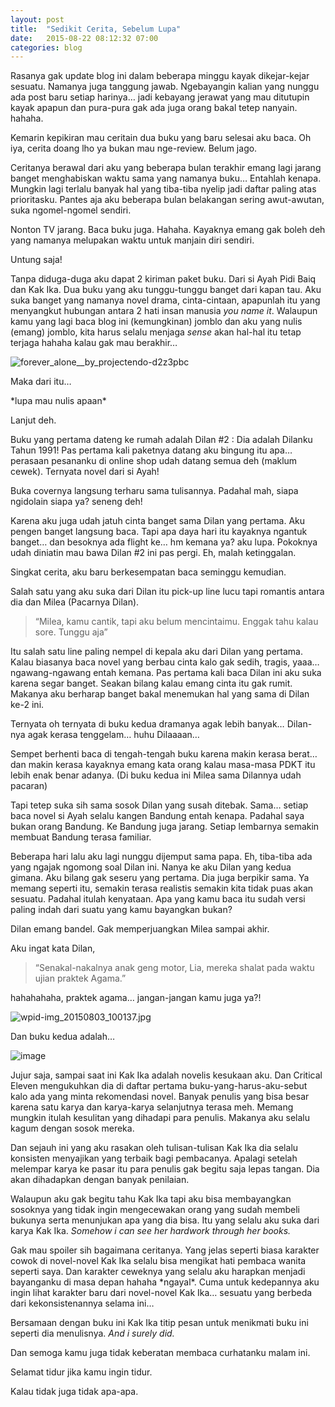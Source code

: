```yaml
---
layout: post
title:  "Sedikit Cerita, Sebelum Lupa"
date:   2015-08-22 08:12:32 07:00
categories: blog
---
```

Rasanya gak update blog ini dalam beberapa minggu kayak dikejar-kejar sesuatu. Namanya juga tanggung jawab. Ngebayangin kalian yang nunggu ada post baru setiap harinya… jadi kebayang jerawat yang mau ditutupin kayak apapun dan pura-pura gak ada juga orang bakal tetep nanyain. hahaha.

Kemarin kepikiran mau ceritain dua buku yang baru selesai aku baca. Oh iya, cerita doang lho ya bukan mau nge-review. Belum jago.

Ceritanya berawal dari aku yang beberapa bulan terakhir emang lagi jarang banget menghabiskan waktu sama yang namanya buku… Entahlah kenapa. Mungkin lagi terlalu banyak hal yang tiba-tiba nyelip jadi daftar paling atas prioritasku. Pantes aja aku beberapa bulan belakangan sering awut-awutan, suka ngomel-ngomel sendiri.

Nonton TV jarang. Baca buku juga. Hahaha. Kayaknya emang gak boleh deh yang namanya melupakan waktu untuk manjain diri sendiri.

Untung saja!

Tanpa diduga-duga aku dapat 2 kiriman paket buku. Dari si Ayah Pidi Baiq dan Kak Ika. Dua buku yang aku tunggu-tunggu banget dari kapan tau. Aku suka banget yang namanya novel drama, cinta-cintaan, apapunlah itu yang menyangkut hubungan antara 2 hati insan manusia *you name it*. Walaupun kamu yang lagi baca blog ini (kemungkinan) jomblo dan aku yang nulis (emang) jomblo, kita harus selalu menjaga *sense* akan hal-hal itu tetap terjaga hahaha kalau gak mau berakhir…

![forever_alone__by_projectendo-d2z3pbc]({{site.baseurl}}/assets/img/forever_alone__by_projectendo-d2z3pbc.jpg)

Maka dari itu…

&ast;lupa mau nulis apaan&ast;

Lanjut deh.

Buku yang pertama dateng ke rumah adalah Dilan #2 : Dia adalah Dilanku Tahun 1991! Pas pertama kali paketnya datang aku bingung itu apa… perasaan pesananku di online shop udah datang semua deh (maklum cewek). Ternyata novel dari si Ayah!

Buka covernya langsung terharu sama tulisannya. Padahal mah, siapa ngidolain siapa ya? seneng deh!

Karena aku juga udah jatuh cinta banget sama Dilan yang pertama. Aku pengen banget langsung baca. Tapi apa daya hari itu kayaknya ngantuk banget… dan besoknya ada flight ke… hm kemana ya? aku lupa. Pokoknya udah diniatin mau bawa Dilan #2 ini pas pergi. Eh, malah ketinggalan.

Singkat cerita, aku baru berkesempatan baca seminggu kemudian.

Salah satu yang aku suka dari Dilan itu pick-up line lucu tapi romantis antara dia dan Milea (Pacarnya Dilan).

> “Milea, kamu cantik, tapi aku belum mencintaimu. Enggak tahu kalau sore. Tunggu aja”

Itu salah satu line paling nempel di kepala aku dari Dilan yang pertama. Kalau biasanya baca novel yang berbau cinta kalo gak sedih, tragis, yaaa… ngawang-ngawang entah kemana. Pas pertama kali baca Dilan ini aku suka karena segar banget. Seakan bilang kalau emang cinta itu gak rumit. Makanya aku berharap banget bakal menemukan hal yang sama di Dilan ke-2 ini.

Ternyata oh ternyata di buku kedua dramanya agak lebih banyak… Dilan-nya agak kerasa tenggelam… huhu Dilaaaan…

Sempet berhenti baca di tengah-tengah buku karena makin kerasa berat… dan makin kerasa kayaknya emang kata orang kalau masa-masa PDKT itu lebih enak benar adanya. (Di buku kedua ini Milea sama Dilannya udah pacaran)

Tapi tetep suka sih sama sosok Dilan yang susah ditebak. Sama… setiap baca novel si Ayah selalu kangen Bandung entah kenapa. Padahal saya bukan orang Bandung. Ke Bandung juga jarang. Setiap lembarnya semakin membuat Bandung terasa familiar.

Beberapa hari lalu aku lagi nunggu dijemput sama papa. Eh, tiba-tiba ada yang ngajak ngomong soal Dilan ini. Nanya ke aku Dilan yang kedua gimana. Aku bilang gak seseru yang pertama. Dia juga berpikir sama. Ya memang seperti itu, semakin terasa realistis semakin kita tidak puas akan sesuatu. Padahal itulah kenyataan. Apa yang kamu baca itu sudah versi paling indah dari suatu yang kamu bayangkan bukan?

Dilan emang bandel. Gak memperjuangkan Milea sampai akhir.

Aku ingat kata Dilan,

> “Senakal-nakalnya anak geng motor, Lia, mereka shalat pada waktu ujian praktek Agama.”

hahahahaha, praktek agama… jangan-jangan kamu juga ya?!

![wpid-img_20150803_100137.jpg]({{site.baseurl}}/assets/img/wpid-img_20150803_100137.jpg)

Dan buku kedua adalah…

![image]({{site.baseurl}}/assets/img/wpid-img_20150821_103436.jpg)

Jujur saja, sampai saat ini Kak Ika adalah novelis kesukaan aku. Dan Critical Eleven mengukuhkan dia di daftar pertama buku-yang-harus-aku-sebut kalo ada yang minta rekomendasi novel. Banyak penulis yang bisa besar karena satu karya dan karya-karya selanjutnya terasa meh. Memang mungkin itulah kesulitan yang dihadapi para penulis. Makanya aku selalu kagum dengan sosok mereka.

Dan sejauh ini yang aku rasakan oleh tulisan-tulisan Kak Ika dia selalu konsisten menyajikan yang terbaik bagi pembacanya. Apalagi setelah melempar karya ke pasar itu para penulis gak begitu saja lepas tangan. Dia akan dihadapkan dengan banyak penilaian.

Walaupun aku gak begitu tahu Kak Ika tapi aku bisa membayangkan sosoknya yang tidak ingin mengecewakan orang yang sudah membeli bukunya serta menunjukan apa yang dia bisa. Itu yang selalu aku suka dari karya Kak Ika. *Somehow i can see her hardwork through her books.*

Gak mau spoiler sih bagaimana ceritanya. Yang jelas seperti biasa karakter cowok di novel-novel Kak Ika selalu bisa mengikat hati pembaca wanita seperti saya. Dan karakter ceweknya yang selalu aku harapkan menjadi bayanganku di masa depan hahaha &ast;ngayal&ast;. Cuma untuk kedepannya aku ingin lihat karakter baru dari novel-novel Kak Ika… sesuatu yang berbeda dari kekonsistenannya selama ini…

Bersamaan dengan buku ini Kak Ika titip pesan untuk menikmati buku ini seperti dia menulisnya. *And i surely did.*

Dan semoga kamu juga tidak keberatan membaca curhatanku malam ini.

Selamat tidur jika kamu ingin tidur.

Kalau tidak juga tidak apa-apa.
